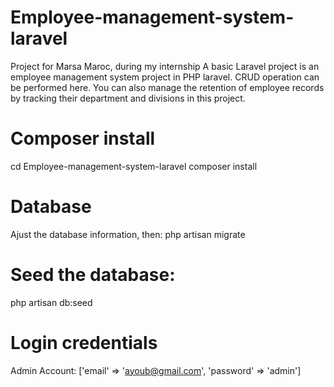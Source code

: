 # Employee-management-system-laravel
Project for Marsa Maroc, during my internship
A basic Laravel project is an employee management system project in PHP laravel. CRUD operation can be performed here. You can also manage the retention of employee records by tracking their department and divisions in this project.
# Composer install
cd Employee-management-system-laravel composer install
# Database
Ajust the database information, then:
php artisan migrate
# Seed the database:
php artisan db:seed
# Login credentials
Admin Account: ['email' => 'ayoub@gmail.com', 'password' => 'admin']
